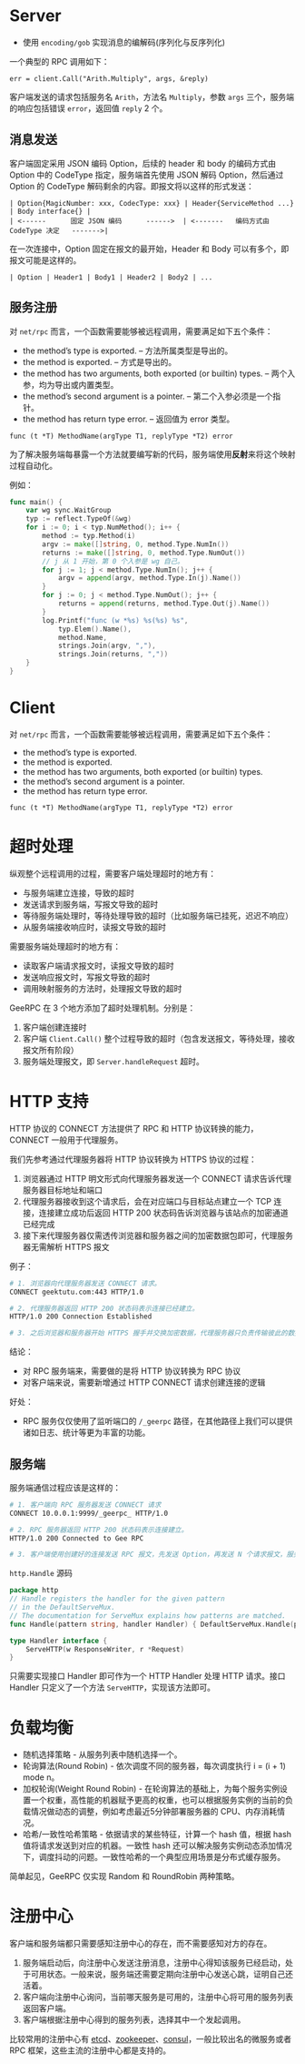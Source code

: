 # Server

- 使用 `encoding/gob` 实现消息的编解码(序列化与反序列化)

一个典型的 RPC 调用如下：

```
err = client.Call("Arith.Multiply", args, &reply)
```

客户端发送的请求包括服务名 `Arith`，方法名 `Multiply`，参数 `args` 三个，服务端的响应包括错误 `error`，返回值 `reply` 2 个。

## 消息发送

客户端固定采用 JSON 编码 Option，后续的 header 和 body 的编码方式由 Option 中的 CodeType 指定，服务端首先使用 JSON 解码 Option，然后通过 Option 的 CodeType 解码剩余的内容。即报文将以这样的形式发送：

```
| Option{MagicNumber: xxx, CodecType: xxx} | Header{ServiceMethod ...} | Body interface{} |  
| <------      固定 JSON 编码      ------>  | <-------   编码方式由 CodeType 决定   ------->|
```

在一次连接中，Option 固定在报文的最开始，Header 和 Body 可以有多个，即报文可能是这样的。

```
| Option | Header1 | Body1 | Header2 | Body2 | ...
```

## 服务注册

对 `net/rpc` 而言，一个函数需要能够被远程调用，需要满足如下五个条件：

- the method’s type is exported. – 方法所属类型是导出的。
- the method is exported. – 方式是导出的。
- the method has two arguments, both exported (or builtin) types. – 两个入参，均为导出或内置类型。
- the method’s second argument is a pointer. – 第二个入参必须是一个指针。
- the method has return type error. – 返回值为 error 类型。

```
func (t *T) MethodName(argType T1, replyType *T2) error
```

为了解决服务端每暴露一个方法就要编写新的代码，服务端使用**反射**来将这个映射过程自动化。

例如：

```go
func main() {  
	var wg sync.WaitGroup  
	typ := reflect.TypeOf(&wg)  
	for i := 0; i < typ.NumMethod(); i++ {  
		method := typ.Method(i)  
		argv := make([]string, 0, method.Type.NumIn())  
		returns := make([]string, 0, method.Type.NumOut())  
		// j 从 1 开始，第 0 个入参是 wg 自己。  
		for j := 1; j < method.Type.NumIn(); j++ {  
			argv = append(argv, method.Type.In(j).Name())  
		}  
		for j := 0; j < method.Type.NumOut(); j++ {  
			returns = append(returns, method.Type.Out(j).Name())  
		}  
		log.Printf("func (w *%s) %s(%s) %s",  
			typ.Elem().Name(),  
			method.Name,  
			strings.Join(argv, ","),  
			strings.Join(returns, ","))  
    }  
}
```

# Client

对 `net/rpc` 而言，一个函数需要能够被远程调用，需要满足如下五个条件：

- the method’s type is exported.
- the method is exported.
- the method has two arguments, both exported (or builtin) types.
- the method’s second argument is a pointer.
- the method has return type error.

```
func (t *T) MethodName(argType T1, replyType *T2) error
```

# 超时处理

纵观整个远程调用的过程，需要客户端处理超时的地方有：

- 与服务端建立连接，导致的超时
- 发送请求到服务端，写报文导致的超时
- 等待服务端处理时，等待处理导致的超时（比如服务端已挂死，迟迟不响应）
- 从服务端接收响应时，读报文导致的超时

需要服务端处理超时的地方有：

- 读取客户端请求报文时，读报文导致的超时
- 发送响应报文时，写报文导致的超时
- 调用映射服务的方法时，处理报文导致的超时

GeeRPC 在 3 个地方添加了超时处理机制。分别是：

1. 客户端创建连接时  
2. 客户端 `Client.Call()` 整个过程导致的超时（包含发送报文，等待处理，接收报文所有阶段）  
3. 服务端处理报文，即 `Server.handleRequest` 超时。

# HTTP 支持

HTTP 协议的 CONNECT 方法提供了 RPC 和 HTTP 协议转换的能力，CONNECT 一般用于代理服务。

我们先参考通过代理服务器将 HTTP 协议转换为 HTTPS 协议的过程：

1. 浏览器通过 HTTP 明文形式向代理服务器发送一个 CONNECT 请求告诉代理服务器目标地址和端口
2. 代理服务器接收到这个请求后，会在对应端口与目标站点建立一个 TCP 连接，连接建立成功后返回 HTTP 200 状态码告诉浏览器与该站点的加密通道已经完成
3. 接下来代理服务器仅需透传浏览器和服务器之间的加密数据包即可，代理服务器无需解析 HTTPS 报文

例子：

```bash
# 1. 浏览器向代理服务器发送 CONNECT 请求。
CONNECT geektutu.com:443 HTTP/1.0

# 2. 代理服务器返回 HTTP 200 状态码表示连接已经建立。
HTTP/1.0 200 Connection Established

# 3. 之后浏览器和服务器开始 HTTPS 握手并交换加密数据，代理服务器只负责传输彼此的数据包，并不能读取具体数据内容（代理服务器也可以选择安装可信根证书解密 HTTPS 报文）。
```

结论：

- 对 RPC 服务端来，需要做的是将 HTTP 协议转换为 RPC 协议
- 对客户端来说，需要新增通过 HTTP CONNECT 请求创建连接的逻辑

好处：

- RPC 服务仅仅使用了监听端口的 `/_geerpc` 路径，在其他路径上我们可以提供诸如日志、统计等更为丰富的功能。

## 服务端

服务端通信过程应该是这样的：

```bash
# 1. 客户端向 RPC 服务器发送 CONNECT 请求
CONNECT 10.0.0.1:9999/_geerpc_ HTTP/1.0

# 2. RPC 服务器返回 HTTP 200 状态码表示连接建立。
HTTP/1.0 200 Connected to Gee RPC

# 3. 客户端使用创建好的连接发送 RPC 报文，先发送 Option，再发送 N 个请求报文，服务端处理 RPC 请求并响应。
```

`http.Handle` 源码

```go
package http  
// Handle registers the handler for the given pattern  
// in the DefaultServeMux.  
// The documentation for ServeMux explains how patterns are matched.  
func Handle(pattern string, handler Handler) { DefaultServeMux.Handle(pattern, handler) }

type Handler interface {  
    ServeHTTP(w ResponseWriter, r *Request)  
}
```

只需要实现接口 Handler 即可作为一个 HTTP Handler 处理 HTTP 请求。接口 Handler 只定义了一个方法 `ServeHTTP`，实现该方法即可。
# 负载均衡

- 随机选择策略 - 从服务列表中随机选择一个。
- 轮询算法(Round Robin) - 依次调度不同的服务器，每次调度执行 i = (i + 1) mode n。
- 加权轮询(Weight Round Robin) - 在轮询算法的基础上，为每个服务实例设置一个权重，高性能的机器赋予更高的权重，也可以根据服务实例的当前的负载情况做动态的调整，例如考虑最近5分钟部署服务器的 CPU、内存消耗情况。
- 哈希/一致性哈希策略 - 依据请求的某些特征，计算一个 hash 值，根据 hash 值将请求发送到对应的机器。一致性 hash 还可以解决服务实例动态添加情况下，调度抖动的问题。一致性哈希的一个典型应用场景是分布式缓存服务。

简单起见，GeeRPC 仅实现 Random 和 RoundRobin 两种策略。


# 注册中心

客户端和服务端都只需要感知注册中心的存在，而不需要感知对方的存在。

1. 服务端启动后，向注册中心发送注册消息，注册中心得知该服务已经启动，处于可用状态。一般来说，服务端还需要定期向注册中心发送心跳，证明自己还活着。
2. 客户端向注册中心询问，当前哪天服务是可用的，注册中心将可用的服务列表返回客户端。
3. 客户端根据注册中心得到的服务列表，选择其中一个发起调用。

比较常用的注册中心有 [etcd](https://github.com/etcd-io/etcd)、[zookeeper](https://github.com/apache/zookeeper)、[consul](https://github.com/hashicorp/consul)，一般比较出名的微服务或者 RPC 框架，这些主流的注册中心都是支持的。
